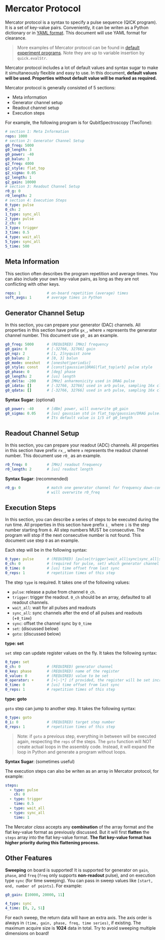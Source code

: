 # Mercator Protocol

Mercator protocol is a syntax to specify a pulse sequence (QICK program). It is a set of key-value pairs. Conveniently, it can be writen as a Python dictionary or in [YAML format](https://en.wikipedia.org/wiki/YAML). This document will use YAML format for clearance.

> More examples of Mercator protocol can be found in [default experiment programs](https://github.com/clelandlab/quick/blob/main/quick/constants/experiment.yml). Note they are up to variable insertion by `quick.evalStr`.

Mercator protocol includes a lot of default values and syntax sugar to make it simultaneously flexible and easy to use. In this document, **default values will be used. Properties without default value will be marked as required.**

Mercator protocol is generally consisted of 5 sections:

- Meta information
- Generator channel setup
- Readout channel setup
- Execution steps

For example, the following program is for QubitSpectroscopy (TwoTone):

```yaml
# section 1: Meta Information
reps: 1000
# section 2: Generator Channel Setup
g0_freq: 5000
g0_length: 3
g0_power: -40
g0_balun: 3
g2_freq: 4000
g2_style: flat_top
g2_sigma: 0.05
g2_length: 1
g2_gain: 10000
# section 3: Readout Channel Setup
r0_g: 0
r0_length: 2
# section 4: Execution Steps
0_type: pulse
0_ch: 2
1_type: sync_all
2_type: pulse
2_ch: 0
3_type: trigger
3_time: 0.5
4_type: wait_all
5_type: sync_all
5_time: 500
```

## Meta Information

This section often describes the program repetition and average times. You can also include your own key-value pairs, as long as they are not conflicting with other keys.

```yaml
reps: 1            # on-board repetition (average) times
soft_avgs: 1       # average times in Python
```

## Generator Channel Setup

In this section, you can prepare your generator (DAC) channels. All properties in this section have prefix `gx_`, where `x` represents the generator channel number. This document use `g0_` as an example.

```yaml
g0_freq: 5000      # (REQUIRED) [MHz] frequency
g0_gain: 0         # [-32766, 32766] gain
g0_nqz: 2          # [1, 2]nyquist zone
g0_balun: 2        # [0, 3] balun
g0_mode: oneshot   # [oneshot|periodic]
g0_style: const    # [const|gaussian|DRAG|flat_top|arb] pulse style
g0_phase: 0        # [deg] phase
g0_length: 2       # [us] length
g0_delta: -200     # [MHz] anharmonicity used in DRAG pulse
g0_idata: []       # [-32766, 32766] used in arb pulse, sampling 16x clock ticks
g0_qdata: []       # [-32766, 32766] used in arb pulse, sampling 16x clock ticks
```

**Syntax Sugar**: (optional)

```yaml
g0_power: -40      # [dBm] power, will overwrite g0_gain
g0_sigma: 0.05     # [us] gaussian std in flat_top/gaussian/DRAG pulse.
                   # Its default value is 1/5 of g0_length
```

## Readout Channel Setup

In this section, you can prepare your readout (ADC) channels. All properties in this section have prefix `rx_`, where `x` represents the readout channel number. This document use `r0_` as an example.

```yaml
r0_freq: 0         # [MHz] readout frequency
r0_length: 2       # [us] readout length
```

**Syntax Sugar**: (recommended)

```yaml
r0_g: 0            # match one generator channel for frequency down-conversion
                   # will overwrite r0_freq
```

## Execution Steps

In this section, you can describe a series of steps to be executed during the run time. All properties in this section have prefix `i_` where `i` is the step number starting from `0`. All step numbers MUST be consecutive. The program will stop if the next consecutive number is not found. This document use step `0` as an example.

Each step will be in the following syntax: 

```yaml
0_type: pulse      # (REQUIRED) [pulse|trigger|wait_all|sync|sync_all|set|goto]
0_ch: 0            # (required for pulse, set) which generator channel pulse
0_time: 0          # [us] time offset from last sync
0_reps: 1          # repetition times of this step
```

The step `type` is required. It takes one of the following values:

- `pulse`: release a pulse from channel `0_ch`.
- `trigger`: trigger the readout. `0_ch` should be an array, defaulted to all readout channels.
- `wait_all`: wait for all pulses and readouts
- `sync_all`: sync channels after the end of all pulses and readouts (+`0_time`)
- `sync`: offset the channel sync by `0_time`
- `set`: (discussed below)
- `goto`: (discussed below)

**type: set**

`set` step can update register values on the fly. It takes the following syntax:

```yaml
0_type: set
0_ch: 0            # (REQUIRED) generator channel
0_key: phase       # (REQUIRED) name of the register
0_value: 0         # (REQUIRED) value to be set
0_operator: +      # [+|-|*] if provided, the register will be set incrementally.
0_time: 0          # [us] time offset from last sync
0_reps: 1          # repetition times of this step
```

**type: goto**

`goto` step can jump to another step. It takes the following syntax:

```yaml
0_type: goto
0_i: 0             # (REQUIRED) target step number
0_reps: 1          # repetition times of this step
```

> Note: if `goto` a previous step, everything in between will be executed again, respecting the `reps` of the steps. The `goto` function will NOT create actual loops in the assembly code. Instead, it will expand the loop in Python and generate a program without loops.

**Syntax Sugar**: (sometimes useful)

The execution steps can also be writen as an array in Mercator protocol, for example:

```yaml
steps:
  - type: pulse
    ch: 0
  - type: trigger
    time: 0.5
  - type: wait_all
  - type: sync_all
    time: 1
```

The Mercator *class* accepts any **combination** of the array format and the flat key-value format as previously discussed. But it will first **flatten** the `steps` array into the flat key-value format. **The flat key-value format has higher priority during this flattening process.**

## Other Features

**Sweeping** on board is supported! It is supported for generator on `gain`, `phase`, and `freq` (`freq` only supports **non-readout** pulse), and on execution type `sync` (for time sweeping). You can pass in sweep values like `[start, end, number of points]`. For example:

```yaml
g0_gain: [10000, 20000, 11]

4_type: sync
4_time: [0, 2, 51]
```

For each sweep, the return data will have an extra axis. The axis order is always in `(time, gain, phase, freq, time series)`, if existing. The maximum acquire size is **1024** data in total. Try to avoid sweeping multiple dimensions on board!
